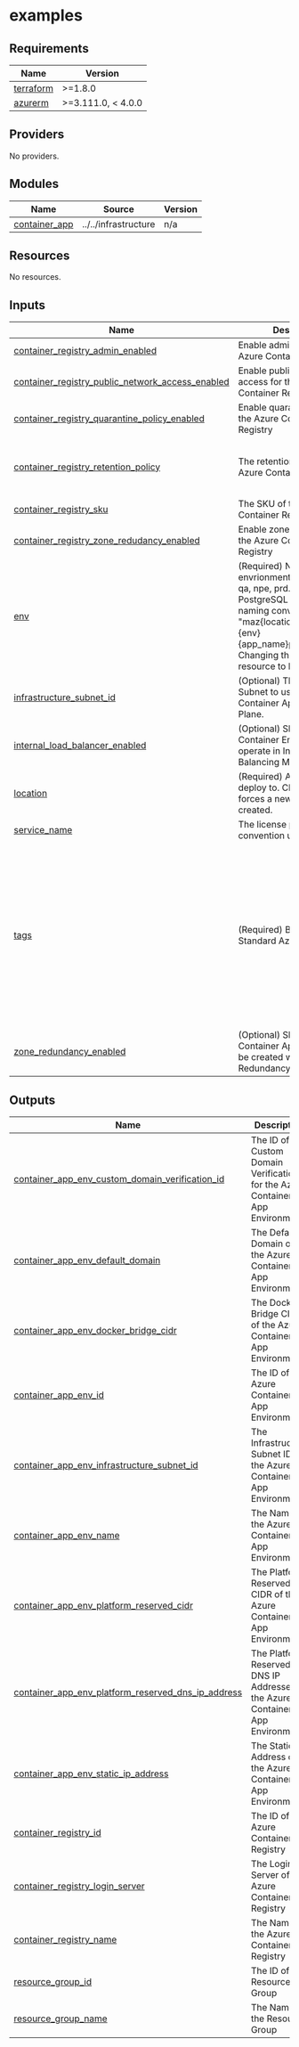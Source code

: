 # examples

<!-- BEGINNING OF PRE-COMMIT-TERRAFORM DOCS HOOK -->
## Requirements

| Name | Version |
|------|---------|
| <a name="requirement_terraform"></a> [terraform](#requirement\_terraform) | >=1.8.0 |
| <a name="requirement_azurerm"></a> [azurerm](#requirement\_azurerm) | >=3.111.0, < 4.0.0 |

## Providers

No providers.

## Modules

| Name | Source | Version |
|------|--------|---------|
| <a name="module_container_app"></a> [container\_app](#module\_container\_app) | ../../infrastructure | n/a |

## Resources

No resources.

## Inputs

| Name | Description | Type | Default | Required |
|------|-------------|------|---------|:--------:|
| <a name="input_container_registry_admin_enabled"></a> [container\_registry\_admin\_enabled](#input\_container\_registry\_admin\_enabled) | Enable admin user for the Azure Container Registry | `bool` | `true` | no |
| <a name="input_container_registry_public_network_access_enabled"></a> [container\_registry\_public\_network\_access\_enabled](#input\_container\_registry\_public\_network\_access\_enabled) | Enable public network access for the Azure Container Registry | `bool` | `true` | no |
| <a name="input_container_registry_quarantine_policy_enabled"></a> [container\_registry\_quarantine\_policy\_enabled](#input\_container\_registry\_quarantine\_policy\_enabled) | Enable quarantine policy for the Azure Container Registry | `bool` | `false` | no |
| <a name="input_container_registry_retention_policy"></a> [container\_registry\_retention\_policy](#input\_container\_registry\_retention\_policy) | The retention policy for the Azure Container Registry | <pre>object({<br>    days    = optional(number)<br>    enabled = optional(bool)<br>  })</pre> | `{}` | no |
| <a name="input_container_registry_sku"></a> [container\_registry\_sku](#input\_container\_registry\_sku) | The SKU of the Azure Container Registry | `string` | n/a | yes |
| <a name="input_container_registry_zone_redudancy_enabled"></a> [container\_registry\_zone\_redudancy\_enabled](#input\_container\_registry\_zone\_redudancy\_enabled) | Enable zone redundancy for the Azure Container Registry | `bool` | `false` | no |
| <a name="input_env"></a> [env](#input\_env) | (Required) Name of the envrionment i.e. dev, lab, qa, npe, prd...etc. Used in PostgreSQL Flex Server naming convention of "maz{location\_shortname}{env}{app\_name}psqlflex{index}". Changing this forces a new resource to be created. | `string` | n/a | yes |
| <a name="input_infrastructure_subnet_id"></a> [infrastructure\_subnet\_id](#input\_infrastructure\_subnet\_id) | (Optional) The existing Subnet to use for the Container Apps Control Plane. | `string` | `null` | no |
| <a name="input_internal_load_balancer_enabled"></a> [internal\_load\_balancer\_enabled](#input\_internal\_load\_balancer\_enabled) | (Optional) Should the Container Environment operate in Internal Load Balancing Mode? | `bool` | `false` | no |
| <a name="input_location"></a> [location](#input\_location) | (Required) Azure region to deploy to. Changing this forces a new resource to be created. | `string` | n/a | yes |
| <a name="input_service_name"></a> [service\_name](#input\_service\_name) | The license plate naming convention used. | `string` | n/a | yes |
| <a name="input_tags"></a> [tags](#input\_tags) | (Required) BC-Gov Standard Azure Tags object. | <pre>object({<br>    appclass       = string<br>    appid          = string<br>    appname        = string<br>    appowner       = string<br>    businessunit   = string<br>    canumber       = string<br>    compliance     = string<br>    costcenter     = string<br>    dataclass      = string<br>    env            = string<br>    otl            = string<br>    pii            = string<br>    sharedservices = string<br>    triageticket   = string<br>  })</pre> | n/a | yes |
| <a name="input_zone_redundancy_enabled"></a> [zone\_redundancy\_enabled](#input\_zone\_redundancy\_enabled) | (Optional) Should the Container App Environment be created with Zone Redundancy enabled? | `bool` | `false` | no |

## Outputs

| Name | Description |
|------|-------------|
| <a name="output_container_app_env_custom_domain_verification_id"></a> [container\_app\_env\_custom\_domain\_verification\_id](#output\_container\_app\_env\_custom\_domain\_verification\_id) | The ID of the Custom Domain Verification for the Azure Container App Environment |
| <a name="output_container_app_env_default_domain"></a> [container\_app\_env\_default\_domain](#output\_container\_app\_env\_default\_domain) | The Default Domain of the Azure Container App Environment |
| <a name="output_container_app_env_docker_bridge_cidr"></a> [container\_app\_env\_docker\_bridge\_cidr](#output\_container\_app\_env\_docker\_bridge\_cidr) | The Docker Bridge CIDR of the Azure Container App Environment |
| <a name="output_container_app_env_id"></a> [container\_app\_env\_id](#output\_container\_app\_env\_id) | The ID of the Azure Container App Environment |
| <a name="output_container_app_env_infrastructure_subnet_id"></a> [container\_app\_env\_infrastructure\_subnet\_id](#output\_container\_app\_env\_infrastructure\_subnet\_id) | The Infrastructure Subnet ID of the Azure Container App Environment |
| <a name="output_container_app_env_name"></a> [container\_app\_env\_name](#output\_container\_app\_env\_name) | The Name of the Azure Container App Environment |
| <a name="output_container_app_env_platform_reserved_cidr"></a> [container\_app\_env\_platform\_reserved\_cidr](#output\_container\_app\_env\_platform\_reserved\_cidr) | The Platform Reserved CIDR of the Azure Container App Environment |
| <a name="output_container_app_env_platform_reserved_dns_ip_address"></a> [container\_app\_env\_platform\_reserved\_dns\_ip\_address](#output\_container\_app\_env\_platform\_reserved\_dns\_ip\_address) | The Platform Reserved DNS IP Addresses of the Azure Container App Environment |
| <a name="output_container_app_env_static_ip_address"></a> [container\_app\_env\_static\_ip\_address](#output\_container\_app\_env\_static\_ip\_address) | The Static IP Address of the Azure Container App Environment |
| <a name="output_container_registry_id"></a> [container\_registry\_id](#output\_container\_registry\_id) | The ID of the Azure Container Registry |
| <a name="output_container_registry_login_server"></a> [container\_registry\_login\_server](#output\_container\_registry\_login\_server) | The Login Server of the Azure Container Registry |
| <a name="output_container_registry_name"></a> [container\_registry\_name](#output\_container\_registry\_name) | The Name of the Azure Container Registry |
| <a name="output_resource_group_id"></a> [resource\_group\_id](#output\_resource\_group\_id) | The ID of the Resource Group |
| <a name="output_resource_group_name"></a> [resource\_group\_name](#output\_resource\_group\_name) | The Name of the Resource Group |
<!-- END OF PRE-COMMIT-TERRAFORM DOCS HOOK -->
